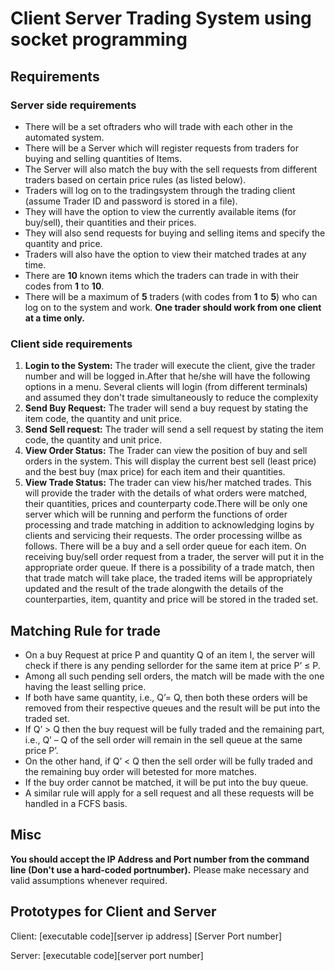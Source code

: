 # Client Server Trading System using socket programming

## Requirements

### Server side requirements

- There will be a set oftraders who will trade with each other in the automated system.
- There will be a Server which will register requests from traders for buying and selling quantities of Items.
- The Server will also match the buy with the sell requests from different traders based on certain price rules (as listed below).
- Traders will log on to the tradingsystem through the trading client (assume Trader ID and password is stored in a file).
- They will have the option to view the currently available items (for buy/sell), their quantities and their prices.
- They will also send requests for buying and selling items and specify the quantity and price.
- Traders will also have the option to view their matched trades at any time.
- There are **10** known items which the traders can trade in with their codes from **1** to **10**.
- There will be a maximum of **5** traders (with codes from **1** to **5**) who can log on to the system and work. **One trader should work from one client at a time only.**

### Client side requirements

1. **Login to the System:** The trader will execute the client, give the trader number and will be logged in.After that he/she will have the following options in a menu. Several clients will login (from different terminals) and assumed they don't trade simultaneously to reduce the complexity
2. **Send Buy Request:** The trader will send a buy request by stating the item code, the quantity and unit price.
3. **Send Sell request:** The trader will send a sell request by stating the item code, the quantity and unit price.
4. **View Order Status:** The Trader can view the position of buy and sell orders in the system. This will display the current best sell (least price) and the best buy (max price) for each item and their quantities.
5. **View Trade Status:** The trader can view his/her matched trades. This will provide the trader with the details of what orders were matched, their quantities, prices and counterparty code.There will be only one server which will be running and perform the functions of order processing and trade matching in addition to acknowledging logins by clients and servicing their requests. The order processing willbe as follows. There will be a buy and a sell order queue for each item. On receiving buy/sell order request from a trader, the server will put it in the appropriate order queue. If there is a possibility of a trade match, then that trade match will take place, the traded items will be appropriately updated and the result of the trade alongwith the details of the counterparties, item, quantity and price will be stored in the traded set.

## Matching Rule for trade

- On a buy Request at price P and quantity Q of an item I, the server will check if there is any pending sellorder for the same item at price P’ ≤ P.
- Among all such pending sell orders, the match will be made with the one having the least selling price.
- If both have same quantity, i.e., Q’= Q, then both these orders will be removed from their respective queues and the result will be put into the traded set.
- If Q’ > Q then the buy request will be fully traded and the remaining part, i.e., Q’ – Q of the sell order will remain in the sell queue at the same price P’.
- On the other hand, if Q’ < Q then the sell order will be fully traded and the remaining buy order will betested for more matches.
- If the buy order cannot be matched, it will be put into the buy queue.
- A similar rule will apply for a sell request and all these requests will be handled in a FCFS basis.

## Misc

**You should accept the IP Address and Port number from the command line (Don't use a hard-coded portnumber).** Please make necessary and valid assumptions whenever required.

## Prototypes for Client and Server

Client: [executable code][server ip address] [Server Port number]

Server: [executable code][server port number]
